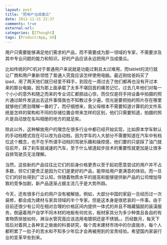 ```yaml
---
layout: post
title: "把用户当成傻瓜"
date: 2012-11-21 22:37
comments: true
external-url: 
categories: [IThought]
tags: [Product/App, UX]
---
```




用户只需要能够满足他们需求的产品，而不需要成为那一领域的专家，不需要涉及其中专业问题的能力和知识。好的产品应该永远把用户当成傻瓜。

比如传统的PC机对于普通用户来说就是功能过剩且太过难用，而tablet的流行就让厂商和用户重新领悟了普通人究竟应该怎样使用电脑。最近刚给爸妈买了ipad，用了两天他们就已经爱不释手，到现在一周过去了他们都再也没有开过本来的那台电脑，因为那上面承载了太多不堪回首的痛苦记忆，过去几年他们对每一个小小的意外和随之而来的专业词汇都胆战心惊，而仅仅是将手持设备中拍摄的照片通过邮件发送出去这件事情我也不知教过多少遍，但光是要把拍的照片存在哪里就够他们费劲理解一番的了，而仔细想来，我父母根本不需要知道计算机的文件系统是怎样的架构和不同的存储位置会带来怎样的区别，他们只需要知道，拍摄的照片是自动放在名叫相册的地方的就足矣。

除此以外，这种解放用户的理念在很多行业中都已经开始实现，比如原本学车默认的手动档模式现在可以改为自动档，因为学车的人大部分不需要知道在汽车中有档位这个概念，也不在乎所谓手动档的驾驶乐趣和操控感，他们要的只是踩了油门就往前开，踩了刹车就减速的汽车，至于什么坡道起步技术的重要性就更加是让很多自排驾驶员无法理解。

当然，这些新的产品往往比它们的前身价格更贵以至于起初愿意尝试的用户并不占多数，但它们更贵正是因为它们是更好的产品，能带给用户更满意的体验。而一旦它们的好处得到广泛认知，伴随着物质水平的提高和能够提供新产品的公司增加导致的竞争加剧，新产品逐渐占据主流几乎是大势所趋。

今天，还有很多行业的用户没有被解放。例如，大部分中国的家庭一旦经历过一次装修，都会成为建材与家具领域的半个专家。但是这本身是很悲哀的一件事。由于目前还很少有公司在相对合理的价格区间内提供一体式的并且不暗藏猫腻的装潢服务，倒逼着用户自学不同木材的地板有何优劣，板材家具分为多少种类且各自的有害物质排放如何，淋浴水管究竟应该选用电镀铜还是不锈钢。。历经数月，每天下班后对着网上各种言之凿凿的科普研究，每个周末建材市场中的尔虞我诈，每个人都积累了一肚子的苦水和不知多少年后才会再被用到的宝贵经验。希望国内家装行业的变革早些到来。


